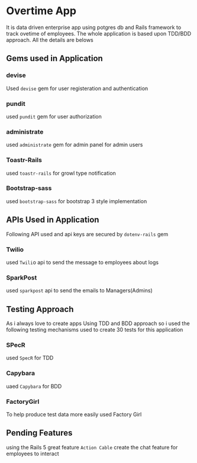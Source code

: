 # Overtime App
It is data driven enterprise app using potgres db and Rails framework to track ovetime of employees. The whole application is based upon TDD/BDD approach. All the details are belows 

## Gems used in Application

### devise
Used `devise` gem for user registeration and authentication

### pundit
used `pundit` gem for user authorization

### administrate
used `administrate` gem for admin panel for admin users

### Toastr-Rails
used `toastr-rails` for growl type notification

### Bootstrap-sass
used `bootstrap-sass` for bootstrap 3 style implementation


## APIs Used in Application
Following API used and api keys are secured by `dotenv-rails` gem

### Twilio 
used `Twili`o api to send the message to employees about logs

### SparkPost
used `sparkpost` api to send the emails to Managers(Admins)

## Testing Approach
As i always love to create apps Using TDD and BDD  approach so i used the following testing mechanisms used to create 30 tests
for this application 

### SPecR
used `SpecR` for TDD

### Capybara
uaed `Capybara` for BDD

### FactoryGirl
To help produce test data more easily used Factory Girl

## Pending Features
using the Rails 5 great feature `Action Cable` create the chat feature for employees to interact



